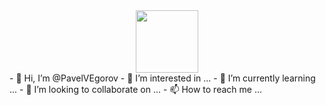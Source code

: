 

<div id="header" align="center">
  <img src="[https://media.giphy.com/media/M9gbBd9nbDrOTu1Mqx/giphy.gif](https://giphy.com/clips/erichamlet-developers-ballmer-gtm6yZur9eRFoo1UvO)" width="100"/>
</div>
- 👋 Hi, I’m @PavelVEgorov
- 👀 I’m interested in ...
- 🌱 I’m currently learning ...
- 💞️ I’m looking to collaborate on ...
- 📫 How to reach me ...

<!---
PavelVEgorov/PavelVEgorov is a ✨ special ✨ repository because its `README.md` (this file) appears on your GitHub profile.
You can click the Preview link to take a look at your changes.
--->
